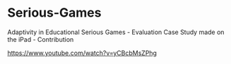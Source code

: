 # Serious-Games
Adaptivity in Educational Serious Games - Evaluation Case Study made on the iPad - Contribution

https://www.youtube.com/watch?v=yCBcbMsZPhg
